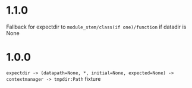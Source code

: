# 1.1.0
  Fallback for expectdir to `module_stem/class(if one)/function` if datadir is None
# 1.0.0
  `expectdir -> (datapath=None, *, initial=None, expected=None) -> contextmanager -> tmpdir:Path` fixture
